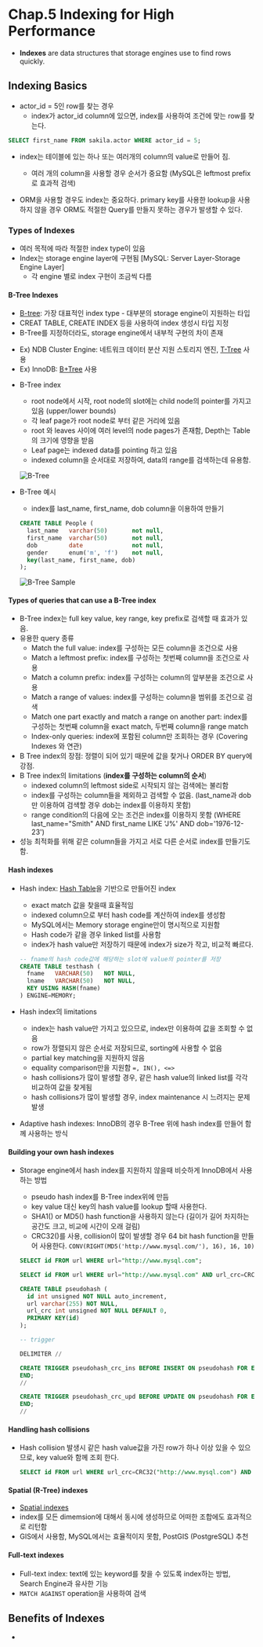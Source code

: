 # Chap.5 Indexing for High Performance

* **Indexes** are data structures that storage engines use to find rows quickly.

## Indexing Basics
* actor_id = 5인 row를 찾는 경우
  - index가 actor_id column에 있으면, index를 사용하여 조건에 맞는 row를 찾는다.
  
```sql
SELECT first_name FROM sakila.actor WHERE actor_id = 5;
```

* index는 테이블에 있는 하나 또는 여러개의 column의 value로 만들어 짐.
  - 여러 개의 column을 사용할 경우 순서가 중요함 (MySQL은 leftmost prefix로 효과적 검색)

* ORM을 사용할 경우도 index는 중요하다. primary key를 사용한 lookup을 사용하지 않을 경우 ORM도 적절한 Query를 만들지 못하는 경우가 발생할 수 있다. 

### Types of Indexes
* 여러 목적에 따라 적절한 index type이 있음
* Index는 storage engine layer에 구현됨 [MySQL: Server Layer-Storage Engine Layer]
  - 각 engine 별로 index 구현이 조금씩 다름

#### B-Tree Indexes
* [B-tree](https://en.wikipedia.org/wiki/B-tree): 가장 대표적인 index type - 대부분의 storage engine이 지원하는 타입
* CREAT TABLE, CREATE INDEX 등을 사용하여 index 생성시 타입 지정
*  B-Tree를 지정하더라도, storage engine에서 내부적 구현의 차이 존재
  - Ex) NDB Cluster Engine: 네트워크 데이터 분산 지원 스토리지 엔진, [T-Tree](https://en.wikipedia.org/wiki/T-tree) 사용 
  - Ex) InnoDB: [B+Tree](https://en.wikipedia.org/wiki/B%2B_tree) 사용
* B-Tree index
  - root node에서 시작, root node의 slot에는 child node의 pointer를 가지고 있음 (upper/lower bounds)
  - 각 leaf page가 root node로 부터 같은 거리에 있음
  - root 와 leaves 사이에 여러 level의 node pages가 존재함, Depth는 Table의 크기에 영향을 받음
  - Leaf page는 indexed data를 pointing 하고 있음
  - indexed column을 순서대로 저장하여, data의 range를 검색하는데 유용함.

  ![B-Tree](./files/B+Tree.png)

* B-Tree 예시
  - index를 last_name, first_name, dob column을 이용하여 만들기

  ```sql
  CREATE TABLE People (
    last_name   varchar(50)       not null,
    first_name  varchar(50)       not null,
    dob         date              not null,
    gender      enum('m', 'f')    not null,
    key(last_name, first_name, dob)
  );
  ```

  ![B-Tree Sample](./files/B+Tree_Sample.png)

#### Types of queries that can use a B-Tree index
* B-Tree index는 full key value, key range, key prefix로 검색할 때 효과가 있음.
* 유용한 query 종류 
  - Match the full value: index를 구성하는 모든 column을 조건으로 사용
  - Match a leftmost prefix: index를 구성하는 첫번째 column을 조건으로 사용  
  - Match a column prefix: index를 구성하는 column의 앞부분을 조건으로 사용
  - Match a range of values: index를 구성하는 column을 범위를 조건으로 검색
  - Match one part exactly and match a range on another part: index를 구성하는 첫번째 column을 exact match, 두번째 column을 range match 
  - Index-only queries: index에 포함된 column만 조회하는 경우 (Covering Indexes 와 연관) 
* B Tree index의 장점: 정렬이 되어 있기 때문에 값을 찾거나 ORDER BY query에 강점.
* B Tree index의 limitations (**index를 구성하는 column의 순서**)
  - indexed column의 leftmost side로 시작되지 않는 검색에는 불리함
  - index를 구성하는 column들을 제외하고 검색할 수 없음. (last_name과 dob만 이용하여 검색할 경우 dob는 index를 이용하지 못함)
  - range condition의 다음에 오는 조건은 index를 이용하지 못함 (WHERE last_name="Smith" AND first_name LIKE 'J%' AND dob='1976-12-23')
* 성능 최적화를 위해 같은 column들을 가지고 서로 다른 순서로 index를 만들기도 함.

#### Hash indexes
* Hash index: [Hash Table](https://en.wikipedia.org/wiki/Hash_table)을 기반으로 만들어진 index
  - exact match 값을 찾을때 효율적임
  - indexed column으로 부터 hash code를 계산하여 index를 생성함
  - MySQL에서는 Memory storage engine만이 명시적으로 지원함
  - Hash code가 같을 경우 linked list를 사용함
  - index가 hash value만 저장하기 때문에 index가 size가 작고, 비교적 빠르다.
  
  ```sql
  -- fname의 hash code값에 해당하는 slot에 value의 pointer를 저장
  CREATE TABLE testhash (
    fname   VARCHAR(50)   NOT NULL,
    lname   VARCHAR(50)   NOT NULL,
    KEY USING HASH(fname) 
  ) ENGINE=MEMORY;
  ```
  
* Hash index의 limitations
  - index는 hash value만 가지고 있으므로, index만 이용하여 값을 조회할 수 없음
  - row가 정렬되지 않은 순서로 저장되므로, sorting에 사용할 수 없음
  - partial key matching을 지원하지 않음
  - equality comparison만을 지원함 ```=, IN(), <=>```
  - hash collisions가 많이 발생할 경우, 같은 hash value의 linked list를 각각 비교하여 값을 찾게됨
  - hash collisions가 많이 발생할 경우, index maintenance 시 느려지는 문제 발생

* Adaptive hash indexes: InnoDB의 경우 B-Tree 위에 hash index를 만들어 함께 사용하는 방식

#### Building your own hash indexes
* Storage engine에서 hash index를 지원하지 않을때 비슷하게 InnoDB에서 사용하는 방법
  - pseudo hash index를 B-Tree index위에 만듬
  - key value 대신 key의 hash value를 lookup 할때 사용한다.
  - SHA1() or MD5() hash function을 사용하지 않는다 (길이가 길어 차지하는 공간도 크고, 비교에 시간이 오래 걸림)
  - CRC32()를 사용, collision이 많이 발생할 경우 64 bit hash function을 만들어 사용한다. ```CONV(RIGHT(MD5('http://www.mysql.com/'), 16), 16, 10)```
  
  ```sql
  SELECT id FROM url WHERE url="http://www.mysql.com";

  SELECT id FROM url WHERE url="http://www.mysql.com" AND url_crc=CRC32("http://www.mysql.com");
  ```

  ```sql
  CREATE TABLE pseudohash (
    id int unsigned NOT NULL auto_increment,
    url varchar(255) NOT NULL, 
    url_crc int unsigned NOT NULL DEFAULT 0,
    PRIMARY KEY(id)
  );

  -- trigger

  DELIMITER //

  CREATE TRIGGER pseudohash_crc_ins BEFORE INSERT ON pseudohash FOR EACH ROW BEGIN SET NEW.url_crc=crc32(NEW.url);
  END;
  //

  CREATE TRIGGER pseudohash_crc_upd BEFORE UPDATE ON pseudohash FOR EACH ROW BEGIN SET NEW.url_crc=crc32(NEW.url);
  END;
  //
  ```

#### Handling hash collisions
* Hash collision 발생시 같은 hash value값을 가진 row가 하나 이상 있을 수 있으므로, key value와 함께 조회 한다. 

  ```sql
  SELECT id FROM url WHERE url_crc=CRC32("http://www.mysql.com") AND url="http://www.mysql.com";
  ```

#### Spatial (R-Tree) indexes
* [Spatial indexes](https://en.wikipedia.org/wiki/Grid_(spatial_index))
* index를 모든 dimemsion에 대해서 동시에 생성하므로 어떠한 조합에도 효과적으로 리턴함
* GIS에서 사용함, MySQL에서는 효율적이지 못함, PostGIS (PostgreSQL) 추천

#### Full-text indexes
* Full-text index: text에 있는 keyword를 찾을 수 있도록 index하는 방법, Search Engine과 유사한 기능
* ```MATCH AGAINST``` operation을 사용하여 검색

## Benefits of Indexes
* 